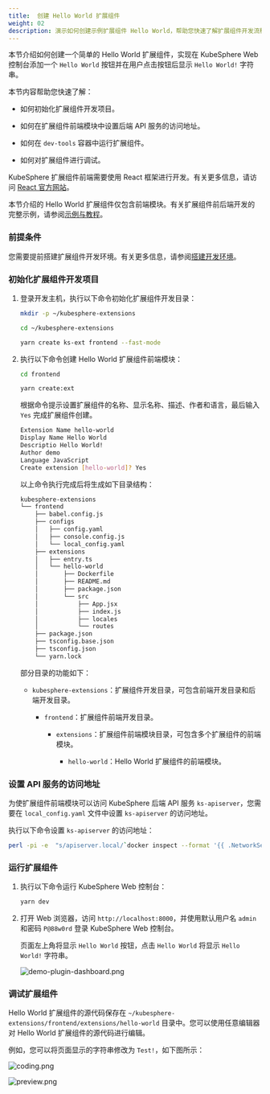 ```yaml
---
title:  创建 Hello World 扩展组件
weight: 02
description: 演示如何创建示例扩展组件 Hello World，帮助您快速了解扩展组件开发流程。
---
```


本节介绍如何创建一个简单的 Hello World 扩展组件，实现在 KubeSphere Web 控制台添加一个 `Hello World` 按钮并在用户点击按钮后显示 `Hello World!` 字符串。

本节内容帮助您快速了解：

* 如何初始化扩展组件开发项目。

* 如何在扩展组件前端模块中设置后端 API 服务的访问地址。

* 如何在 `dev-tools` 容器中运行扩展组件。

* 如何对扩展组件进行调试。

KubeSphere 扩展组件前端需要使用 React 框架进行开发。有关更多信息，请访问 [React 官方网站](https://reactjs.org)。

本节介绍的 Hello World 扩展组件仅包含前端模块。有关扩展组件前后端开发的完整示例，请参阅[示例与教程](zh/examples/)。

### 前提条件

您需要提前搭建扩展组件开发环境。有关更多信息，请参阅[搭建开发环境](zh/quickstart/prepare-development-environment/)。

### 初始化扩展组件开发项目

1. 登录开发主机，执行以下命令初始化扩展组件开发目录：

   ```bash
   mkdir -p ~/kubesphere-extensions
   ```

   ```bash
   cd ~/kubesphere-extensions
   ```

   ```bash
   yarn create ks-ext frontend --fast-mode
   ```

2. 执行以下命令创建 Hello World 扩展组件前端模块：

   ```bash
   cd frontend
   ```

   ```bash
   yarn create:ext
   ```

   根据命令提示设置扩展组件的名称、显示名称、描述、作者和语言，最后输入 `Yes` 完成扩展组件创建。

   ```bash
   Extension Name hello-world
   Display Name Hello World
   Descriptio Hello World!
   Author demo
   Language JavaScript
   Create extension [hello-world]? Yes
   ```

   以上命令执行完成后将生成如下目录结构：

   ```bash
   kubesphere-extensions
   └── frontend
       ├── babel.config.js
       ├── configs
       │   ├── config.yaml
       │   ├── console.config.js
       │   └── local_config.yaml
       ├── extensions
       │   ├── entry.ts
       │   └── hello-world
       │       ├── Dockerfile
       │       ├── README.md
       │       ├── package.json
       │       └── src
       │           ├── App.jsx
       │           ├── index.js
       │           ├── locales
       │           └── routes
       ├── package.json
       ├── tsconfig.base.json
       ├── tsconfig.json
       └── yarn.lock
   ```

   部分目录的功能如下：

   * `kubesphere-extensions`：扩展组件开发目录，可包含前端开发目录和后端开发目录。

     * `frontend`：扩展组件前端开发目录。
     
       * `extensions`：扩展组件前端模块目录，可包含多个扩展组件的前端模块。

         * `hello-world`：Hello World 扩展组件的前端模块。

### 设置 API 服务的访问地址

为使扩展组件前端模块可以访问 KubeSphere 后端 API 服务 `ks-apiserver`，您需要在 `local_config.yaml` 文件中设置 `ks-apiserver` 的访问地址。

执行以下命令设置 `ks-apiserver` 的访问地址：

```sh
perl -pi -e  "s/apiserver.local/`docker inspect --format '{{ .NetworkSettings.IPAddress }}' kubesphere`:30881/g" ~/kubesphere-extensions/frontend/configs/local_config.yaml
```

### 运行扩展组件

1. 执行以下命令运行 KubeSphere Web 控制台：

   ```bash
   yarn dev
   ```

2. 打开 Web 浏览器，访问 `http://localhost:8000`，并使用默认用户名 `admin` 和密码 `P@88w0rd` 登录 KubeSphere Web 控制台。

   页面左上角将显示 `Hello World` 按钮，点击 `Hello World` 将显示 `Hello World!` 字符串。

   ![demo-plugin-dashboard.png](images/zh/get-started/hello-world-extension-dashboard.png?width=1080px)

### 调试扩展组件

Hello World 扩展组件的源代码保存在 `~/kubesphere-extensions/frontend/extensions/hello-world` 目录中。您可以使用任意编辑器对 Hello World 扩展组件的源代码进行编辑。

例如，您可以将页面显示的字符串修改为 `Test!`，如下图所示：

![coding.png](images/zh/get-started/coding.png?width=1080px)

![preview.png](images/zh/get-started/preview.png?width=1080px)
